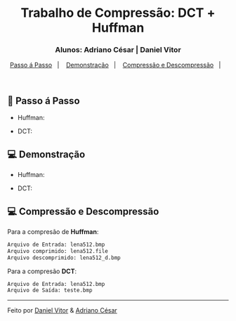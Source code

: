 <h1 align="center">
    Trabalho de Compressão: DCT + Huffman
</h1>

<h3 align="center">
  Alunos: Adriano César | Daniel Vitor
</h3>

<p align="center">
  <a href="#rocket-tecnologias">Passo á Passo</a>&nbsp;&nbsp;&nbsp;|&nbsp;&nbsp;&nbsp;
  <a href="#-projeto">Demonstração</a>&nbsp;&nbsp;&nbsp;|&nbsp;&nbsp;&nbsp;
  <a href="#-instalação">Compressão e Descompressão</a>&nbsp;&nbsp;&nbsp;|&nbsp;&nbsp;&nbsp;
</p>

<br>

## :rocket: Passo á Passo

- Huffman:

- DCT:

## 💻 Demonstração

- Huffman:

- DCT:

## 💻 Compressão e Descompressão

Para a compresão de **Huffman**:

```bash
Arquivo de Entrada: lena512.bmp
Arquivo comprimido: lena512.file
Arquivo descomprimido: lena512_d.bmp
```

Para a compresão **DCT**:

```bash
Arquivo de Entrada: lena512.bmp
Arquivo de Saída: teste.bmp
```

---

Feito por [Daniel Vitor](https://github.com/danielVFS) & [Adriano César](https://github.com/znehAC)
